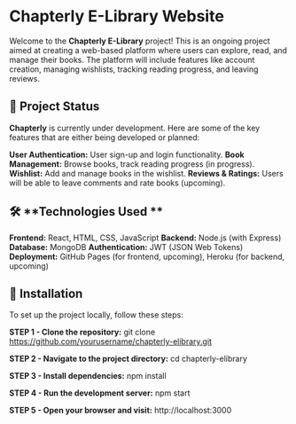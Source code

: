 # **Chapterly E-Library Website**

Welcome to the **Chapterly E-Library** project! This is an ongoing project aimed at creating a web-based platform where users can explore, read, and manage their books. The platform will include features like account creation, managing wishlists, tracking reading progress, and leaving reviews.

## 🚧 **Project Status**
**Chapterly** is currently under development. Here are some of the key features that are either being developed or planned:

**User Authentication:** User sign-up and login functionality.
**Book Management:** Browse books, track reading progress (in progress).
**Wishlist:** Add and manage books in the wishlist.
**Reviews & Ratings:** Users will be able to leave comments and rate books (upcoming).

## 🛠 **Technologies Used **
**Frontend:** React, HTML, CSS, JavaScript
**Backend:** Node.js (with Express)
**Database:** MongoDB 
**Authentication:** JWT (JSON Web Tokens)
**Deployment:** GitHub Pages (for frontend, upcoming), Heroku (for backend, upcoming)

## 🔧 **Installation**
To set up the project locally, follow these steps:

**STEP 1 - Clone the repository:**
git clone https://github.com/yourusername/chapterly-elibrary.git

**STEP 2 - Navigate to the project directory:**
cd chapterly-elibrary

**STEP 3 - Install dependencies:**
npm install

**STEP 4 - Run the development server:**
npm start

**STEP 5 - Open your browser and visit:**
http://localhost:3000

